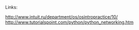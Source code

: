 Links:

http://www.intuit.ru/department/os/osintropractice/10/
http://www.tutorialspoint.com/python/python_networking.htm

